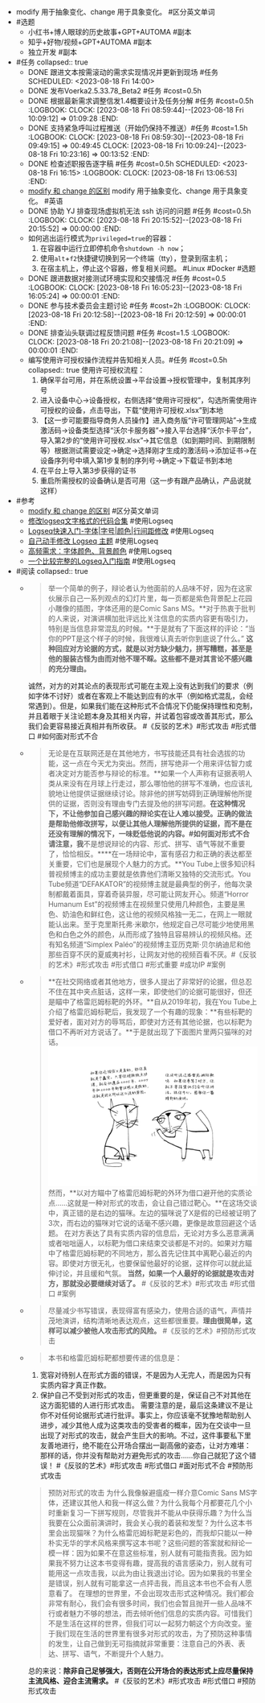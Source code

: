 - modify 用于抽象变化、change 用于具象变化。 #区分英文单词
- #选题
	- 小红书+博人眼球的历史故事+GPT+AUTOMA #副本
	- 知乎+好物/视频+GPT+AUTOMA #副本
	- 独立开发 #副本
- #任务
  collapsed:: true
	- DONE 跟进文本按需滚动的需求实现情况并更新到现场 #任务
	  SCHEDULED: <2023-08-18 Fri 14:00>
	- DONE 发布Voerka2.5.33.78_Beta2 #任务 #cost=0.5h
	- DONE 根据最新需求调整信发1.4概要设计及任务分解 #任务 #cost=0.5h
	  :LOGBOOK:
	  CLOCK: [2023-08-18 Fri 08:59:44]--[2023-08-18 Fri 10:09:12] =>  01:09:28
	  :END:
	- DONE 支持紧急呼叫过程推送（开始仍保持不推送）#任务 #cost=1.5h
	  :LOGBOOK:
	  CLOCK: [2023-08-18 Fri 08:59:30]--[2023-08-18 Fri 09:49:15] =>  00:49:45
	  CLOCK: [2023-08-18 Fri 10:09:24]--[2023-08-18 Fri 10:23:16] =>  00:13:52
	  :END:
	- DONE 检查述职报告逐字稿 #任务 #cost=0.5h 
	  SCHEDULED: <2023-08-18 Fri 16:15>
	  :LOGBOOK:
	  CLOCK: [2023-08-18 Fri 13:06:53]
	  :END:
	- [modify 和 change 的区别](http://www.differencebetween.net/language/words-language/difference-between-modify-and-change/) modify 用于抽象变化、change 用于具象变化。 #英语
	- DONE 协助 YJ 排查现场虚拟机无法 ssh 访问的问题 #任务 #cost=0.5h
	  :LOGBOOK:
	  CLOCK: [2023-08-18 Fri 20:15:52]--[2023-08-18 Fri 20:15:52] =>  00:00:00
	  :END:
	- 如何逃出运行模式为`privileged=true`的容器：
	  1. 在容器中运行立即停机命令`shutdown -h now`；
	  2. 使用`alt`+`f2`快捷键切换到另一个终端（tty），登录到宿主机；
	  3. 在宿主机上，停止这个容器，修复相关问题。
	  #Linux #Docker #选题
	- DONE 跟进数据对接测试环境实现和交接情况 #任务 #cost=0.5
	  :LOGBOOK:
	  CLOCK: [2023-08-18 Fri 16:05:23]--[2023-08-18 Fri 16:05:24] =>  00:00:01
	  :END:
	- DONE 参与技术委员会主题讨论 #任务 #cost=2h
	  :LOGBOOK:
	  CLOCK: [2023-08-18 Fri 20:12:58]--[2023-08-18 Fri 20:12:59] =>  00:00:01
	  :END:
	- DONE 排查汕头联调过程反馈问题 #任务 #cost=1.5
	  :LOGBOOK:
	  CLOCK: [2023-08-18 Fri 20:21:08]--[2023-08-18 Fri 20:21:09] =>  00:00:01
	  :END:
	- 编写使用许可授权操作流程并告知相关人员。#任务 #cost=0.5h 
	  collapsed:: true
	  使用许可授权流程：
	  1. 确保平台可用，并在系统设置→平台设置→授权管理中，复制其序列号
	  2. 进入设备中心→设备授权，右侧选择“使用许可授权”，勾选所需使用许可授权的设备，点击导出，下载“使用许可授权.xlsx”到本地
	  3. 【这一步可能要指导商务人员操作】进入商务版“许可管理网站”→生成激活码→设备类型选择“沃尔卡服务器”→接入平台选择“沃尔卡平台”，导入第2步的“使用许可授权.xlsx”→其它信息（如到期时间、到期限制等）根据测试需要设定→确定→选择刚才生成的激活码→添加证书→在设备序列号中填入第1步复制的序列号→确定→下载证书到本地
	  4. 在平台上导入第3步获得的证书
	  5. 重启所需授权的设备确认是否可用（这一步有跟产品确认，产品说就这样）
- #参考
	- [modify 和 change 的区别](http://www.differencebetween.net/language/words-language/difference-between-modify-and-change/) #区分英文单词
	- [修改logseq文字格式的代码合集](https://www.bilibili.com/read/cv15103422/)
	   #使用Logseq
	- [Logseq快速入门-字体|字号|颜色|行间距修改](https://zhuanlan.zhihu.com/p/463188749)
	   #使用Logseq
	- [自己动手修改 Logseq 主题](https://cloudlet.info/2022/modify-logseq-theme-by-yourself)
	   #使用Logseq
	- [高频需求：字体颜色、背景颜色](https://cn.logseq.com/t/topic/206)
	   #使用Logseq
	- [一个比较完整的Logseq入门指南](https://www.heithon.fun/%E5%AE%9E%E7%94%A8%E5%B7%A5%E5%85%B7/Logseq%E5%85%A5%E9%97%A8/)
	  #使用Logseq
- #阅读
  collapsed:: true
	- >举一个简单的例子，辩论者认为他面前的人品味不好，因为在这家伙展示自己一系列观点的幻灯片里，每一页都是紫色背景配上花园小雕像的插图，字体还用的是Comic Sans MS。**对于热衷于批判的人来说，对演讲横加批评远比关注信息的实质内容更有吸引力，特别是当信息非常混乱的时候。**于是就有了下面这样的评论：“当你的PPT是这个样子的时候，我很难认真去听你到底说了什么。”
	  **这种回应对方论据的方式，就是以对方缺少魅力，拼写糟糕，甚至是他的服装古怪为由而对他不理不睬。这些都不是对其言论不感兴趣的充分理由。**
	  
	  诚然，对方的对其论点的表现形式可能在主观上没有达到我们的要求（例如字体不讨好）或者在客观上不能达到应有的水平（例如格式混乱，会经常遇到）。但是，如果我们能在这种形式不合情况下仍能保持理性和克制，并且着眼于关注论题本身及其相关内容，并试着包容或改善其形式，那么我们会更容易接近真相并有所收获。
	  #《反驳的艺术》#形式攻击 #形式借口 #如何面对形式不合
	- >无论是在互联网还是在其他地方，书写技能还具有社会选拔的功能，这一点在今天尤为突出。然而，拼写绝非一个用来评估智力或者决定对方能否参与辩论的标准。**如果一个人声称有证据表明人类从来没有在月球上行走过，那么哪怕他的拼写不准确，也应该礼貌地让他提供证据继续讨论。除非他的拼写妨碍到正确理解他所提供的证据，否则没有理由专门去提及他的拼写问题。**在这种情况下，不让他参加自己感兴趣的辩论实在让人难以接受。**正确的做法是帮助他修改拼写，以便让其他人理解他所提供的证据，而不是在还没有理解的情况下，一味贬低他说的内容。**#如何面对形式不合
	  请注意，我**不是想说辩论的内容、形式、拼写、语气等就不重要了，恰恰相反。****在一场辩论中，富有感召力和正确的表达都至关重要，它们也是展现个人魅力的方式。**You Tube上很多知识科普视频博主的成功主要就是依靠他们清晰又独特的交流形式。You Tube频道“DEFAKATOR”的视频博主就是最典型的例子，他每次录制都戴着面具，穿着奇装异服，尽可能让网友开心。频道“Horror Humanum Est”的视频博主在视频里只使用几种颜色，主要是黑色、奶油色和鲜红色，这让他的视频风格独一无二，在网上一眼就能认出来。至于克里斯托弗·米歇尔，他规定自己尽可能少地使用黑色和白色之外的颜色，从而形成了独特且容易辨认的视频风格。还有知名频道“Simplex Paléo”的视频博主亚历克斯·贝尔纳迪尼和他那些百穿不厌的夏威夷衬衫，让网友对他的视频百看不厌。#《反驳的艺术》#形式攻击 #形式借口 #形式重要 #成功IP #案例
	- >**在社交网络或者其他地方，很多人提出了非常好的论据，但总忍不住在其中夹点脏话，这样一来，即使他们的论据可能很好，但还是瞄中了格雷厄姆标靶的外环。**自从2019年初，我在You Tube上介绍了格雷厄姆标靶后，我发现了一个有趣的现象：**有些标靶的爱好者，面对对方的辱骂后，即使对方还有其他论据，也以标靶为借口不再听对方说话了。**于是就出现了下面图片里两只猫咪的对话。
	  ![得到App_2023-08-18_23-02-43.png](../assets/得到App_2023-08-18_23-02-43_1692370988681_0.png) 
	  然而，**以对方瞄中了格雷厄姆标靶的外环为借口避开他的实质论点……这就是一种对形式的攻击，会让自己错过靶心。**在这场交谈中，真正错的是右边的猫咪。左边的猫咪说了X是假的已经被证明了3次，而右边的猫咪对它说的话毫不感兴趣，更像是故意回避这个话题。
	  在对方表达了具有实质内容的信息后，无论对方多么恶意满满或者咄咄逼人，以标靶为借口来结束交谈都是不对的。如果对方瞄中了格雷厄姆标靶的不同地方，那么首先记住其中离靶心最近的内容。即使对方很无礼，也要保留他最好的论据，这样你可以就此延伸讨论，并且缓和气氛。
	  **当然，如果一个人最好的论据就是攻击对方，那就没必要继续对话了。**
	  #《反驳的艺术》#形式攻击 #形式借口 #案例
	- >尽量减少书写错误，表现得富有感染力，使用合适的语气，声情并茂地演讲，结构清晰地表达观点，这些都很重要。**理由很简单，这样可以减少被他人攻击形式的风险。** #《反驳的艺术》#预防形式攻击
	- >本书和格雷厄姆标靶都想要传递的信息是：
	  1. 宽容对待别人在形式方面的错误，不是因为人无完人，而是因为只有实质内容才真正作数。
	  2. 保护自己不受到对形式的攻击，但更重要的是，保证自己不对其他在这方面犯错的人进行形式攻击。
	  需要注意的是，最后这条建议不是让你不对任何论据形式进行批评。事实上，你应该毫不犹豫地帮助别人进步，减少其他人成为这类攻击的受害者的概率，因为在交谈中一旦出现了对形式的攻击，就会产生巨大的影响。不过，这件事要私下里友善地进行，绝不能在公开场合摆出一副高傲的姿态，让对方难堪：那样的话，你并没有帮助对方避免形式的攻击……你自己就犯了这个错误！
	  #《反驳的艺术》#形式攻击 #形式借口 #面对形式不合 #预防形式攻击
	  >预防对形式的攻击
	  为什么我像躲避瘟疫一样介意Comic Sans MS字体，还建议其他人和我一样这么做？为什么我每个月都要花几个小时重新复习一下拼写规则，尽管我并不能从中获得乐趣？为什么当我要在公众面前演讲时，我会关心我的着装和发型？为什么这本书里会出现猫咪？为什么格雷厄姆标靶是彩色的，而我却只能以一种朴实无华的学术风格来撰写这本书呢？这些问题的答案就和辩论一模一样：因为如果不在意这些标准，别人就有可能指责我。因为如果我不努力让这本书变得有趣，提高我的语言感染力，别人就有可能用这一点攻击我，以此为由让我退出讨论。因为如果我的书里全是错误，别人就有可能拿这一点抨击我，而且这本书也不会有人愿意看了。
	  在理想的世界里，不会出现攻击形式这种情况。我们都会非常有耐心，我们会有很多时间，我们也会暂且抛开一些人品味不行或者魅力不够的想法，而去倾听他们信息的实质内容。可惜我们不是生活在这样的世界，但我们可以一起努力朝这个方向改变。鉴于我们现在生活的世界里有很多对形式的攻击，为了预防这种事情的发生，让自己做到无可指摘就非常重要：注意自己的外表、表达、拼写、语气，不断提升个人魅力。
	  
	  总的来说：**除非自己足够强大，否则在公开场合的表达形式上应尽量保持主流风格、迎合主流需求。**
	  #《反驳的艺术》#形式攻击 #形式借口 #预防形式攻击